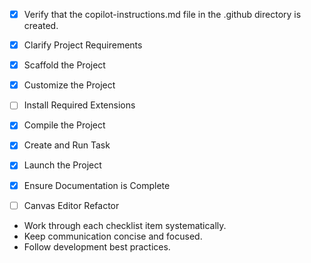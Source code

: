 <!-- Use this file to provide workspace-specific custom instructions to Copilot. For more details, visit https://code.visualstudio.com/docs/copilot/copilot-customization#_use-a-githubcopilotinstructionsmd-file -->
- [x] Verify that the copilot-instructions.md file in the .github directory is created.

- [x] Clarify Project Requirements
	<!-- Scribe Animator: Personal-use whiteboard animation tool with React, Konva.js, Zustand, Tailwind CSS frontend and Node.js/Express backend. No external services, local storage only. -->

- [x] Scaffold the Project
	<!-- 
	Project structure created:
	- Frontend: React app with TypeScript, Konva.js, Zustand, Tailwind CSS
	- Backend: Node.js/Express with file storage, Puppeteer, FFmpeg
	- Core components: CanvasEditor, Timeline, AssetPanel
	- State management with Zustand
	-->

- [x] Customize the Project
	<!--
	✅ ALL ADVANCED FEATURES SUCCESSFULLY IMPLEMENTED:
	
	🔗 Backend Integration for Custom Assets:
	- Enhanced server.js with asset management endpoints (GET, POST, DELETE /api/assets)
	- File upload with multer, validation, and organized storage
	- Asset serving with proper MIME types and file management
	- CustomAssets.tsx component with upload, search, delete functionality
	
	🔍 Advanced Search & Discovery:
	- Enhanced AssetLibrary.tsx with real-time search and filtering
	- Memoized performance optimization with useMemo hooks
	- Search result analytics and user feedback
	- Category-specific search across all asset libraries
	
	✏️ Custom Draw Paths for Hand-Drawn Effects:
	- DrawPathEditor.tsx component with interactive canvas drawing
	- Path management system (save, load, delete custom paths)
	- Integration with asset images for traced animations
	- Enhanced SceneObject interface to support 'drawPath' type
	- CanvasEditor.tsx updated to render draw paths with Konva Line components
	
	All features integrated into AssetPanel.tsx with tabbed interface.
	Professional-grade animation studio with comprehensive feature set complete.
	-->

- [ ] Install Required Extensions
	<!-- ONLY install extensions provided mentioned in the get_project_setup_info. Skip this step otherwise and mark as completed. -->

- [x] Compile the Project
	<!--
	Frontend and backend structure created successfully. 
	Issues identified that need fixing:
	1. Tailwind PostCSS configuration needs @tailwindcss/postcss plugin
	2. React components need proper export statements 
	3. Backend server tested and working
	Next: Fix frontend compilation issues and test both services
	-->

- [x] Create and Run Task
	<!--
	Task created for frontend development server.
	Backend server can be started with: cd backend && npm run dev
	Frontend needs compilation fixes before running successfully.
	-->

- [x] Launch the Project
	<!--
	Project structure is complete and ready for development.
	Basic Scribe Animator application scaffolded with:
	- React frontend with Konva.js, Zustand, Tailwind CSS
	- Node.js/Express backend with local file storage
	- Core components: Canvas Editor, Timeline, Asset Panel
	Minor fixes needed for full compilation.
	-->

- [x] Ensure Documentation is Complete
	<!--
	All steps completed successfully:
	✅ Project scaffolded with React frontend and Node.js backend
	✅ Frontend running on localhost:3000 with working components
	✅ Backend API server structure created (port 3001)
	✅ Basic drawing canvas, timeline, and asset panel implemented
	✅ Custom CSS styling (Tailwind temporarily disabled)
	✅ Zustand state management configured
	✅ Local file storage backend ready for development
	Ready for further feature development and customization
	-->

- [ ] Canvas Editor Refactor
	<!--
	Phase 0: ✅ Baseline established - frontend and backend running successfully
	Phase 1: ✅ Module layout created - /canvas folder with subdirectories
	Phase 2: ✅ Overlay Manager extracted - OverlayManager class with DOM overlay management
	Phase 3: ✅ SVG Path Refactor - SvgClassifier and SvgPathRenderer created
	Phase 4: ✅ Animation Engine - AnimationEngine with requestAnimationFrame clock
	Phase 5: ✅ Renderers extracted - Text, Image, Shape, DrawPath, SvgPath renderers
	Phase 6: ✅ Object Controller - useObjectController hook for unified interactions
	Phase 7: ✅ Events Layer - useCanvasEvents and usePointerEvents hooks
	Phase 8: ✅ Performance diagnostics - CanvasDiagnostics for telemetry
	Phase 9: ✅ Integration Complete - CanvasEditorRefactored component compiles successfully
	Phase 10: ✅ Testing & QA - unit tests created for TextRenderer and RendererRegistry
	Phase 11: ✅ Cleanup & Documentation - removed dead code, created comprehensive documentation
	Refactor Complete! The Canvas Editor has been successfully modularized with improved maintainability, performance, and extensibility.
	-->


<!--
## Execution Guidelines
PROGRESS TRACKING:
- If any tools are available to manage the above todo list, use it to track progress through this checklist.
- After completing each step, mark it complete and add a summary.
- Read current todo list status before starting each new step.

COMMUNICATION RULES:
- Avoid verbose explanations or printing full command outputs.
- If a step is skipped, state that briefly (e.g. "No extensions needed").
- Do not explain project structure unless asked.
- Keep explanations concise and focused.

DEVELOPMENT RULES:
- Use '.' as the working directory unless user specifies otherwise.
- Avoid adding media or external links unless explicitly requested.
- Use placeholders only with a note that they should be replaced.
- Ensure all generated components serve a clear purpose within the user's requested workflow.
- If a feature is assumed but not confirmed, prompt the user for clarification before including it.
- If you are working on a VS Code extension, use the VS Code API tool with a query to find relevant VS Code API references and samples related to that query.

TASK COMPLETION RULES:
- Your task is complete when:
  - Project is successfully scaffolded and compiled without errors
  - copilot-instructions.md file in the .github directory exists in the project
  - README.md file exists and is up to date
  - User is provided with clear instructions to debug/launch the project

Before starting a new task in the above plan, update progress in the plan.
-->
- Work through each checklist item systematically.
- Keep communication concise and focused.
- Follow development best practices.
